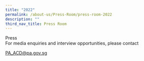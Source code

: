 ```yaml
---
title: "2022"
permalink: /about-us/Press-Room/press-room-2022
description: ""
third_nav_title: Press Room
---
```

Press<br>
For media enquiries and interview opportunities, please contact

[PA_ACD@pa.gov.sg](mailto:PA_ACD@pa.gov.sg)